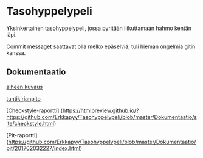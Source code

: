 # Tasohyppelypeli
Yksinkertainen tasohyppelypeli, jossa pyritään liikuttamaan hahmo kentän läpi.

Commit messaget saattavat olla melko epäselviä, tuli hieman ongelmia gitin kanssa.
## Dokumentaatio
[aiheen kuvaus](Dokumentaatio/aiheenKuvausJaRakenne.md)

[tuntikirjanpito](Dokumentaatio/tuntikirjanpito.md)

[Checkstyle-raportti] (https://htmlpreview.github.io/?https://github.com/Erkkapyy/Tasohyppelypeli/blob/master/Dokumentaatio/site/checkstyle.html)

[Pit-raportti] (https://github.com/Erkkapyy/Tasohyppelypeli/blob/master/Dokumentaatio/pit/201702032227/index.html)
